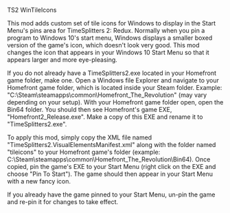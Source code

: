 TS2 WinTileIcons

This mod adds custom set of tile icons for Windows to display in the Start Menu's pins area for TimeSplitters 2: Redux. Normally when you pin a program to Windows 10's start menu, Windows displays a smaller boxed version of the game's icon, which doesn't look very good. This mod changes the icon that appears in your Windows 10 Start Menu so that it appears larger and more eye-pleasing.

If you do not already have a TimeSplitters2.exe located in your Homefront game folder, make one. Open a Windows file Explorer and navigate to your Homefront game folder, which is located inside your Steam folder. Example: "C:\Steam\steamapps\common\Homefront_The_Revolution" (may vary depending on your setup). With your Homefront game folder open, open the Bin64 folder. You should then see Homefront's game EXE, "Homefront2_Release.exe". Make a copy of this EXE and rename it to "TimeSplitters2.exe".

To apply this mod, simply copy the XML file named "TimeSplitters2.VisualElementsManifest.xml" along with the folder named "tileicons" to your Homefront game's folder (example: C:\Steam\steamapps\common\Homefront_The_Revolution\Bin64). Once copied, pin the game's EXE to your Start Menu (right click on the EXE and choose "Pin To Start"). The game should then appear in your Start Menu with a new fancy icon.

If you already have the game pinned to your Start Menu, un-pin the game and re-pin it for changes to take effect.